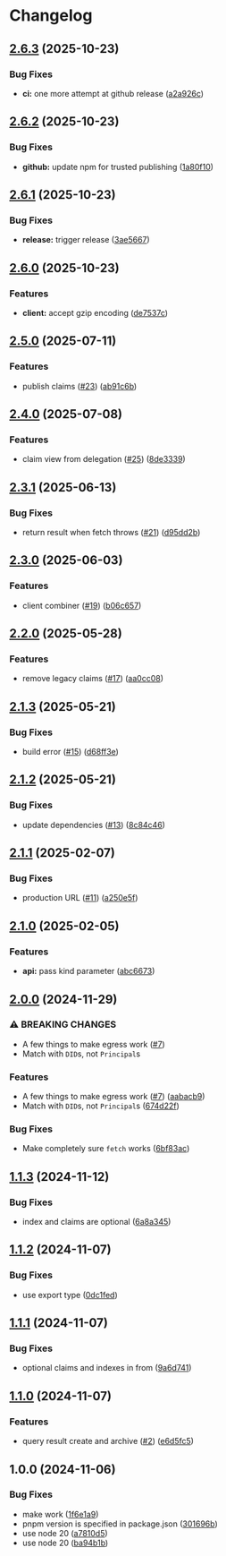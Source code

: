# Changelog

## [2.6.3](https://github.com/storacha/js-indexing-service-client/compare/v2.6.2...v2.6.3) (2025-10-23)


### Bug Fixes

* **ci:** one more attempt at github release ([a2a926c](https://github.com/storacha/js-indexing-service-client/commit/a2a926c9e50cf2e3be25cee9973d5cf9a980d27b))

## [2.6.2](https://github.com/storacha/js-indexing-service-client/compare/v2.6.1...v2.6.2) (2025-10-23)


### Bug Fixes

* **github:** update npm for trusted publishing ([1a80f10](https://github.com/storacha/js-indexing-service-client/commit/1a80f10339cb6096348feee5c497307ed8a9d0de))

## [2.6.1](https://github.com/storacha/js-indexing-service-client/compare/v2.6.0...v2.6.1) (2025-10-23)


### Bug Fixes

* **release:** trigger release ([3ae5667](https://github.com/storacha/js-indexing-service-client/commit/3ae56678d248706b9024f0f705431168c238c8a8))

## [2.6.0](https://github.com/storacha/js-indexing-service-client/compare/v2.5.0...v2.6.0) (2025-10-23)


### Features

* **client:** accept gzip encoding ([de7537c](https://github.com/storacha/js-indexing-service-client/commit/de7537c10396488de4b5bcf08cd37b464b2f21e8))

## [2.5.0](https://github.com/storacha/js-indexing-service-client/compare/v2.4.0...v2.5.0) (2025-07-11)


### Features

* publish claims ([#23](https://github.com/storacha/js-indexing-service-client/issues/23)) ([ab91c6b](https://github.com/storacha/js-indexing-service-client/commit/ab91c6b21a2bda70fcfe6271d9e751331b51ba10))

## [2.4.0](https://github.com/storacha/js-indexing-service-client/compare/v2.3.1...v2.4.0) (2025-07-08)


### Features

* claim view from delegation ([#25](https://github.com/storacha/js-indexing-service-client/issues/25)) ([8de3339](https://github.com/storacha/js-indexing-service-client/commit/8de33396bb45377bb35224266f2c90d03f0eacf1))

## [2.3.1](https://github.com/storacha/js-indexing-service-client/compare/v2.3.0...v2.3.1) (2025-06-13)


### Bug Fixes

* return result when fetch throws ([#21](https://github.com/storacha/js-indexing-service-client/issues/21)) ([d95dd2b](https://github.com/storacha/js-indexing-service-client/commit/d95dd2b1c007cc1fc63860cf5b9462b53b8c2806))

## [2.3.0](https://github.com/storacha/js-indexing-service-client/compare/v2.2.0...v2.3.0) (2025-06-03)


### Features

* client combiner ([#19](https://github.com/storacha/js-indexing-service-client/issues/19)) ([b06c657](https://github.com/storacha/js-indexing-service-client/commit/b06c657d03bdd9d300845f13d492172e7d04e670))

## [2.2.0](https://github.com/storacha/js-indexing-service-client/compare/v2.1.3...v2.2.0) (2025-05-28)


### Features

* remove legacy claims ([#17](https://github.com/storacha/js-indexing-service-client/issues/17)) ([aa0cc08](https://github.com/storacha/js-indexing-service-client/commit/aa0cc082c70e0d1b76e27302911e21801ddd13a3))

## [2.1.3](https://github.com/storacha/js-indexing-service-client/compare/v2.1.2...v2.1.3) (2025-05-21)


### Bug Fixes

* build error ([#15](https://github.com/storacha/js-indexing-service-client/issues/15)) ([d68ff3e](https://github.com/storacha/js-indexing-service-client/commit/d68ff3e5110c038abcb7718286909ecb08af1601))

## [2.1.2](https://github.com/storacha/js-indexing-service-client/compare/v2.1.1...v2.1.2) (2025-05-21)


### Bug Fixes

* update dependencies ([#13](https://github.com/storacha/js-indexing-service-client/issues/13)) ([8c84c46](https://github.com/storacha/js-indexing-service-client/commit/8c84c46aeca55eb6624f670fdd7d69eb62693a8f))

## [2.1.1](https://github.com/storacha/js-indexing-service-client/compare/v2.1.0...v2.1.1) (2025-02-07)


### Bug Fixes

* production URL ([#11](https://github.com/storacha/js-indexing-service-client/issues/11)) ([a250e5f](https://github.com/storacha/js-indexing-service-client/commit/a250e5fc772720a20a988c5745d7868510453123))

## [2.1.0](https://github.com/storacha/js-indexing-service-client/compare/v2.0.0...v2.1.0) (2025-02-05)


### Features

* **api:** pass kind parameter ([abc6673](https://github.com/storacha/js-indexing-service-client/commit/abc66734f7792f87292a925abaf2d946ec445e59))

## [2.0.0](https://github.com/storacha/js-indexing-service-client/compare/v1.1.3...v2.0.0) (2024-11-29)


### ⚠ BREAKING CHANGES

* A few things to make egress work ([#7](https://github.com/storacha/js-indexing-service-client/issues/7))
* Match with `DID`s, not `Principal`s

### Features

* A few things to make egress work ([#7](https://github.com/storacha/js-indexing-service-client/issues/7)) ([aabacb9](https://github.com/storacha/js-indexing-service-client/commit/aabacb9acc37a9a1314a8b5f78f0c149efdca8cd))
* Match with `DID`s, not `Principal`s ([674d22f](https://github.com/storacha/js-indexing-service-client/commit/674d22fc94580dcf3aebb15bf69b1bd02c818ad1))


### Bug Fixes

* Make completely sure `fetch` works ([6bf83ac](https://github.com/storacha/js-indexing-service-client/commit/6bf83ac9c0441b6fb5dff144e87e7feb0cafed89))

## [1.1.3](https://github.com/storacha/js-indexing-service-client/compare/v1.1.2...v1.1.3) (2024-11-12)


### Bug Fixes

* index and claims are optional ([6a8a345](https://github.com/storacha/js-indexing-service-client/commit/6a8a345c68a8e75bbe4daadd59d600cb0dda9a39))

## [1.1.2](https://github.com/storacha/js-indexing-service-client/compare/v1.1.1...v1.1.2) (2024-11-07)


### Bug Fixes

* use export type ([0dc1fed](https://github.com/storacha/js-indexing-service-client/commit/0dc1fedf0faee388e64c901d12c9938039325624))

## [1.1.1](https://github.com/storacha/js-indexing-service-client/compare/v1.1.0...v1.1.1) (2024-11-07)


### Bug Fixes

* optional claims and indexes in from ([9a6d741](https://github.com/storacha/js-indexing-service-client/commit/9a6d7412c7d6edbbd3e373aa9715825fe9d799ae))

## [1.1.0](https://github.com/storacha/js-indexing-service-client/compare/v1.0.0...v1.1.0) (2024-11-07)


### Features

* query result create and archive ([#2](https://github.com/storacha/js-indexing-service-client/issues/2)) ([e6d5fc5](https://github.com/storacha/js-indexing-service-client/commit/e6d5fc54e96dc9fd2f1bb16d82af75db04405b6d))

## 1.0.0 (2024-11-06)


### Bug Fixes

* make work ([1f6e1a9](https://github.com/storacha/js-indexing-service-client/commit/1f6e1a978fdb874f6ab6688cdc71b53b845dad77))
* pnpm version is specified in package.json ([301696b](https://github.com/storacha/js-indexing-service-client/commit/301696bd0148cc548096770b772e0b182eabd305))
* use node 20 ([a7810d5](https://github.com/storacha/js-indexing-service-client/commit/a7810d54988dd4752447ef6890235894663c8277))
* use node 20 ([ba94b1b](https://github.com/storacha/js-indexing-service-client/commit/ba94b1bab3a2057c618eab1de0e52e87a6dd2b23))
